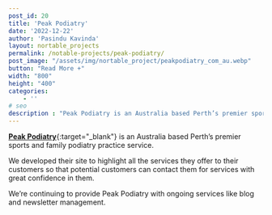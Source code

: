 ```yaml
---
post_id: 20
title: 'Peak Podiatry'
date: '2022-12-22'
author: 'Pasindu Kavinda'
layout: nortable_projects 
permalink: /notable-projects/peak-podiatry/
post_image: "/assets/img/nortable_project/peakpodiatry_com_au.webp"
button: "Read More +"
width: "800"
height: "400"
categories:
    - ''
# seo
description : "Peak Podiatry is an Australia based Perth’s premier sports and family podiatry practice service. We developed their site to highlight all the services they offer to their customers so that potential customers can contact them for services with great confidence in them. We’re continuing to provide Peak Podiatry with ongoing services like blog and newsletter [&hellip;]"
---
```


[**Peak Podiatry**](https://peakpodiatry.com.au/){:target="_blank"} is an Australia based Perth’s premier sports and family podiatry practice service.

We developed their site to highlight all the services they offer to their customers so that potential customers can contact them for services with great confidence in them.

We’re continuing to provide Peak Podiatry with ongoing services like blog and newsletter management.
